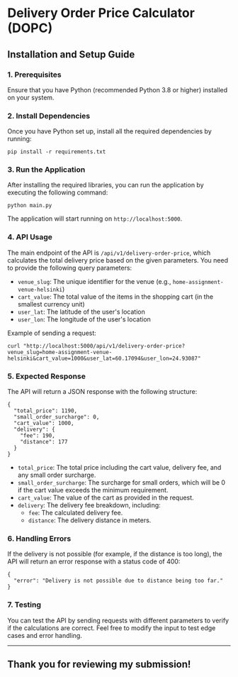 # Delivery Order Price Calculator (DOPC)

## Installation and Setup Guide

### 1. **Prerequisites**
   Ensure that you have Python (recommended Python 3.8 or higher) installed on your system.

### 2. **Install Dependencies**
   Once you have Python set up, install all the required dependencies by running:

   ```
   pip install -r requirements.txt
   ```

### 3. **Run the Application**
   After installing the required libraries, you can run the application by executing the following command:

   ```
   python main.py
   ```

   The application will start running on `http://localhost:5000`.

### 4. **API Usage**
   The main endpoint of the API is `/api/v1/delivery-order-price`, which calculates the total delivery price based on the given parameters. You need to provide the following query parameters:
   
   - `venue_slug`: The unique identifier for the venue (e.g., `home-assignment-venue-helsinki`)
   - `cart_value`: The total value of the items in the shopping cart (in the smallest currency unit)
   - `user_lat`: The latitude of the user's location
   - `user_lon`: The longitude of the user's location

   Example of sending a request:

   ```
   curl "http://localhost:5000/api/v1/delivery-order-price?venue_slug=home-assignment-venue-helsinki&cart_value=1000&user_lat=60.17094&user_lon=24.93087"
   ```

### 5. **Expected Response**
   The API will return a JSON response with the following structure:

   ```
   {
     "total_price": 1190,
     "small_order_surcharge": 0,
     "cart_value": 1000,
     "delivery": {
       "fee": 190,
       "distance": 177
     }
   }
   ```

   - `total_price`: The total price including the cart value, delivery fee, and any small order surcharge.
   - `small_order_surcharge`: The surcharge for small orders, which will be 0 if the cart value exceeds the minimum requirement.
   - `cart_value`: The value of the cart as provided in the request.
   - `delivery`: The delivery fee breakdown, including:
     - `fee`: The calculated delivery fee.
     - `distance`: The delivery distance in meters.

### 6. **Handling Errors**
   If the delivery is not possible (for example, if the distance is too long), the API will return an error response with a status code of 400:

   ```
   {
     "error": "Delivery is not possible due to distance being too far."
   }
   ```

### 7. **Testing**
   You can test the API by sending requests with different parameters to verify if the calculations are correct. Feel free to modify the input to test edge cases and error handling.

---

## Thank you for reviewing my submission!

